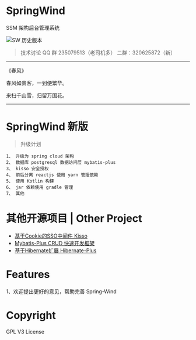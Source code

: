 # SpringWind

SSM 架构后台管理系统

![SW 历史版本](https://gitee.com/baomidou/SpringWind/tree/spring-mvc/ "SW mvc 版")


> 技术讨论 QQ 群 235079513（老司机多） 二群：320625872（新）

------------------------------------------------
《春风》

春风如贵客，一到便繁华。

来扫千山雪，归留万国花。

------------------------------------------------

# SpringWind 新版


> 升级计划

```
1、 升级为 spring cloud 架构
2、 数据库 postgresql 数据访问层 mybatis-plus 
3、 kisso 安全授权
4、 前后分离 reactjs 使用 yarn 管理依赖
5、 使用 Kotlin 构建
6、 jar 依赖使用 gradle 管理
7、 其他
```


# 其他开源项目 | Other Project

- [基于Cookie的SSO中间件 Kisso](http://git.oschina.net/baomidou/kisso)
- [Mybatis-Plus CRUD 快速开发框架](http://git.oschina.net/baomidou/mybatis-plus)
- [基于Hibernate扩展 Hibernate-Plus](http://git.oschina.net/baomidou/hibernate-plus)


Features
=======

1、欢迎提出更好的意见，帮助完善 Spring-Wind

Copyright
====================
GPL V3 License
